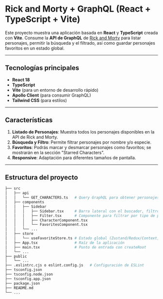 # Rick and Morty + GraphQL (React + TypeScript + Vite)

Este proyecto muestra una aplicación basada en **React** y **TypeScript** creada con **Vite**. Consume la **API de GraphQL** de [Rick and Morty](https://rickandmortyapi.com/) para listar personajes, permitir la búsqueda y el filtrado, así como guardar personajes favoritos en un estado global.

---

## Tecnologías principales

- **React 18**  
- **TypeScript**  
- **Vite** (para un entorno de desarrollo rápido)  
- **Apollo Client** (para consumir GraphQL)  
- **Tailwind CSS** (para estilos)  

---

## Características

1. **Listado de Personajes**: Muestra todos los personajes disponibles en la API de Rick and Morty.  
2. **Búsqueda y Filtro**: Permite filtrar personajes por nombre y/o especie.  
3. **Favoritos**: Podrás marcar y desmarcar personajes como favoritos; se mostrarán en la sección "Starred Characters".  
4. **Responsive**: Adaptación para diferentes tamaños de pantalla.

---

## Estructura del proyecto

```bash
├── src
│   ├── api
│   │   └── GET_CHARACTERS.ts   # Query GraphQL para obtener personajes
│   ├── components
│   │   ├── Sidebar
│   │   │   ├── Sidebar.tsx     # Barra lateral con el buscador, filtros y listado
│   │   │   ├── Filter.tsx      # Componente para filtrar por tipo de personaje
│   │   │   ├── CharacterComponent.tsx
│   │   │   └── FavoritesComponent.tsx
│   │   └── ...
│   ├── store
│   │   └── useFavoriteStore.ts # Estado global (Zustand/Redux/Context, etc.)
│   ├── App.tsx                 # Raíz de la aplicación
│   ├── main.tsx                # Punto de entrada con createRoot
│   └── ...
├── public
│   └── ...
├── .eslintrc.cjs o eslint.config.js   # Configuración de ESLint
├── tsconfig.json
├── tsconfig.node.json
├── tsconfig.app.json
├── package.json
├── README.md
└── ...

